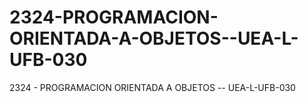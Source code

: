 # 2324-PROGRAMACION-ORIENTADA-A-OBJETOS--UEA-L-UFB-030
2324 - PROGRAMACION ORIENTADA A OBJETOS -- UEA-L-UFB-030
